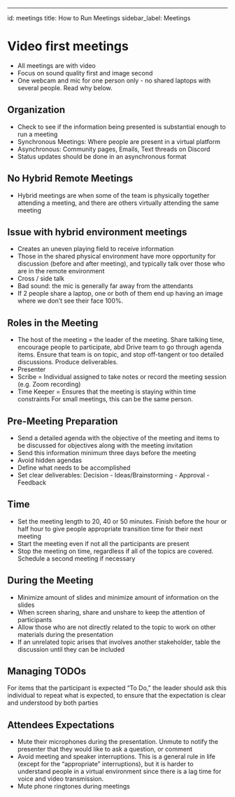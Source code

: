 ---
id: meetings
title: How to Run Meetings
sidebar_label: Meetings


# Video first meetings

- All meetings are with video
- Focus on sound quality first and image second
- One webcam and mic for one person only - no shared laptops with several people. Read why below.

## Organization

- Check to see if the information being presented is substantial enough to run a meeting
- Synchronous Meetings: Where people are present in a virtual platform
- Asynchronous: Community pages, Emails, Text threads on Discord
- Status updates should be done in an asynchronous format

## No Hybrid Remote Meetings

- Hybrid meetings are when some of the team is physically together attending a meeting,
and there are others virtually attending the same meeting

## Issue with hybrid environment meetings

- Creates an uneven playing field to receive information 
- Those in the shared physical environment have more opportunity for discussion
(before and after meeting), and typically talk over those who are in the remote environment
- Cross / side talk
- Bad sound: the mic is generally far away from the attendants
- If 2 people share a laptop, one or both of them end up having an image where we don’t see 
their face 100%.


## Roles in the Meeting

- The host of the meeting = the leader of the meeting.
Share talking time, encourage people to participate, abd
Drive team to go through agenda items.
Ensure that team is on topic, and stop off-tangent or too detailed discussions.
Produce deliverables. 
- Presenter 
- Scribe = Individual assigned to take notes or record the meeting session (e.g. Zoom recording)
- Time Keeper = Ensures that the meeting is staying within time constraints
For small meetings, this can be the same person.

## Pre-Meeting Preparation

- Send a detailed agenda with the objective of the meeting and items to be discussed for objectives along with the meeting invitation
- Send this information minimum three days before the meeting
- Avoid hidden agendas
- Define what needs to be accomplished
- Set clear deliverables: Decision - Ideas/Brainstorming - Approval - Feedback

## Time

- Set the meeting length to 20, 40 or 50 minutes. Finish before the hour or half hour to give people appropriate transition time for their next meeting
- Start the meeting even if not all the participants are present 
- Stop the meeting on time, regardless if all of the topics are covered. Schedule a second meeting if necessary

## During the Meeting

- Minimize amount of slides and minimize amount of information on the slides
- When screen sharing, share and unshare to keep the attention of participants
- Allow those who are not directly related to the topic to work on other materials during the presentation
- If an unrelated topic arises that involves another stakeholder, table the discussion until they can be included

## Managing TODOs

For items that the participant is expected “To Do,” the leader should ask this individual 
to repeat what is expected, to ensure that the expectation is clear and understood by both parties 

## Attendees Expectations

- Mute their microphones during the presentation. 
Unmute to notify the presenter that they would like to ask a question, or comment
- Avoid meeting and speaker interruptions. 
This is a general rule in life (except for the “appropriate” interruptions), but it is harder to understand people in a virtual environment since there is a lag time for voice and video transmission. 
- Mute phone ringtones during meetings 


